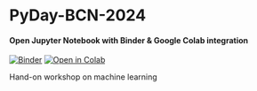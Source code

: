 # PyDay-BCN-2024  

#### Open Jupyter Notebook with Binder & Google Colab integration

[![Binder](https://mybinder.org/badge.svg)](https://mybinder.org/v2/gh/xxu2018/Hand-on-unbox-ML/master)
[![Open in Colab](https://colab.research.google.com/assets/colab-badge.svg)](https://colab.research.google.com/github/xxu2018/Hand-on-unbox-ML/blob/master/00-KRR-Regression.ipynb)


Hand-on workshop on machine learning
